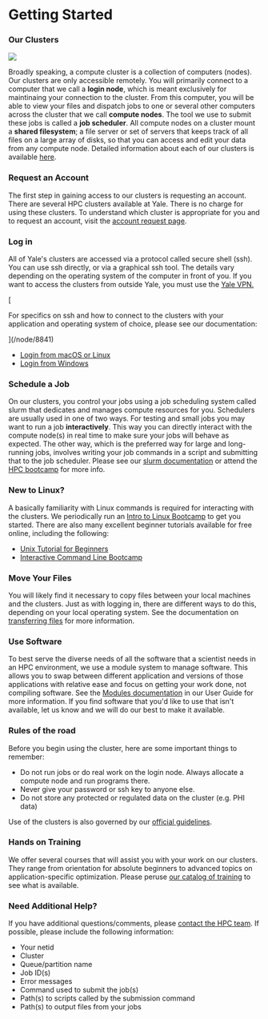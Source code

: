 # Getting Started

### Our Clusters

![](/sites/default/files/images/cluster.png)

Broadly speaking, a compute cluster is a collection of computers (nodes). Our clusters are only accessible remotely. You will primarily connect to a computer that we call a **login node**, which is meant exclusively for maintinaing your connection to the cluster. From this computer, you will be able to view your files and dispatch jobs to one or several other computers across the cluster that we call **compute nodes**. The tool we use to submit these jobs is called a **job scheduler**. All compute nodes on a cluster mount a **shared filesystem**; a file server or set of servers that keeps track of all files on a large array of disks, so that you can access and edit your data from any compute node. Detailed information about each of our clusters is available [here](/node/4093).

### Request an Account

The first step in gaining access to our clusters is requesting an account. There are several HPC clusters available at Yale. There is no charge for using these clusters. To understand which cluster is appropriate for you and to request an account, visit the [account request page](/node/3822).

### <a>Log in</a>

All of Yale's clusters are accessed via a protocol called secure shell (ssh). You can use ssh directly, or via a graphical ssh tool. The details vary depending on the operating system of the computer in front of you. If you want to access the clusters from outside Yale, you must use the [Yale VPN.](/node/8841)

[

For specifics on ssh and how to connect to the clusters with your application and operating system of choice, please see our documentation:

](/node/8841)

[](/node/8841)
*   [](/node/8841)[Login from macOS or Linux](/node/3784)
*   [Login from Windows](/node/3786)

### Schedule a Job

On our clusters, you control your jobs using a job scheduling system called slurm that dedicates and manages compute resources for you. Schedulers are usually used in one of two ways. For testing and small jobs you may want to run a job **interactively**. This way you can directly interact with the compute node(s) in real time to make sure your jobs will behave as expected. The other way, which is the preferred way for large and long-running jobs, involves writing your job commands in a script and submitting that to the job scheduler. Please see our [slurm documentation](/node/9761) or attend the [HPC bootcamp](/node/15261) for more info.

### New to Linux?

A basically familiarity with Linux commands is required for interacting with the clusters. We periodically run an [Intro to Linux Bootcamp](/node/11691) to get you started. There are also many excellent beginner tutorials available for free online, including the following:

*   [Unix Tutorial for Beginners](http://www.ee.surrey.ac.uk/Teaching/Unix/index.html)
*   [Interactive Command Line Bootcamp](http://rik.smith-unna.com/command_line_bootcamp/)

### Move Your Files

You will likely find it necessary to copy files between your local machines and the clusters. Just as with logging in, there are different ways to do this, depending on your local operating system. See the documentation on [transferring files](/node/3753#data) for more information.

### Use Software

To best serve the diverse needs of all the software that a scientist needs in an HPC environment, we use a module system to manage software. This allows you to swap between different application and versions of those applications with relative ease and focus on getting your work done, not compiling software. See the [Modules documentation](/node/3769#software) in our User Guide for more information. If you find software that you'd like to use that isn't available, let us know and we will do our best to make it available.

### Rules of the road

Before you begin using the cluster, here are some important things to remember:

*   Do not run jobs or do real work on the login node. Always allocate a compute node and run programs there.
*   Never give your password or ssh key to anyone else.
*   Do not store any protected or regulated data on the cluster (e.g. PHI data)

Use of the clusters is also governed by our [official guidelines](/node/12336).

### Hands on Training

We offer several courses that will assist you with your work on our clusters. They range from orientation for absolute beginners to advanced topics on application-specific optimization. Please peruse [our catalog of training](/node/4186) to see what is available.

### Need Additional Help?

If you have additional questions/comments, please [contact the HPC team](mailto:hpc@yale.edu). If possible, please include the following information:

*   Your netid
*   Cluster
*   Queue/partition name
*   Job ID(s)
*   Error messages
*   Command used to submit the job(s)
*   Path(s) to scripts called by the submission command
*   Path(s) to output files from your jobs